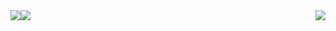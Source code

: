 <img src="https://github-readme-stats.vercel.app/api/top-langs/?username=whjin" style="float:left" />
<img src="https://github-readme-stats.vercel.app/api?username=whjin&theme=radical&show_icons=true" style="float:right" />
<img src="https://github-profile-trophy.vercel.app/?username=whjin&theme=flat&column=7" align="center" />
